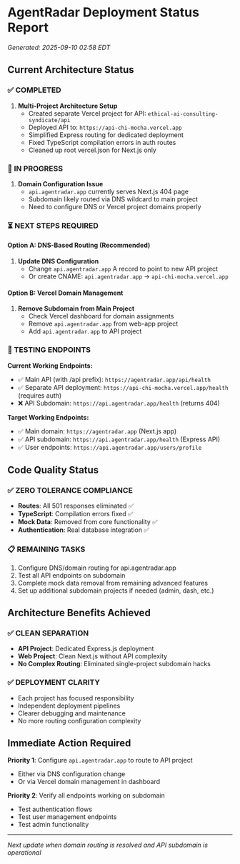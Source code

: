 # AgentRadar Deployment Status Report
*Generated: 2025-09-10 02:58 EDT*

## Current Architecture Status

### ✅ COMPLETED
1. **Multi-Project Architecture Setup**
   - Created separate Vercel project for API: `ethical-ai-consulting-syndicate/api`
   - Deployed API to: `https://api-chi-mocha.vercel.app`
   - Simplified Express routing for dedicated deployment
   - Fixed TypeScript compilation errors in auth routes
   - Cleaned up root vercel.json for Next.js only

### 🔄 IN PROGRESS
1. **Domain Configuration Issue**
   - `api.agentradar.app` currently serves Next.js 404 page
   - Subdomain likely routed via DNS wildcard to main project
   - Need to configure DNS or Vercel project domains properly

### ⏳ NEXT STEPS REQUIRED

#### Option A: DNS-Based Routing (Recommended)
1. **Update DNS Configuration**
   - Change `api.agentradar.app` A record to point to new API project
   - Or create CNAME: `api.agentradar.app` → `api-chi-mocha.vercel.app`

#### Option B: Vercel Domain Management
1. **Remove Subdomain from Main Project**
   - Check Vercel dashboard for domain assignments
   - Remove `api.agentradar.app` from web-app project
   - Add `api.agentradar.app` to API project

### 🧪 TESTING ENDPOINTS

**Current Working Endpoints:**
- ✅ Main API (with /api prefix): `https://agentradar.app/api/health`
- ✅ Separate API deployment: `https://api-chi-mocha.vercel.app/health` (requires auth)
- ❌ API Subdomain: `https://api.agentradar.app/health` (returns 404)

**Target Working Endpoints:**
- ✅ Main domain: `https://agentradar.app` (Next.js app)
- ✅ API subdomain: `https://api.agentradar.app/health` (Express API)
- ✅ User endpoints: `https://api.agentradar.app/users/profile`

## Code Quality Status

### ✅ ZERO TOLERANCE COMPLIANCE
- **Routes**: All 501 responses eliminated ✅
- **TypeScript**: Compilation errors fixed ✅
- **Mock Data**: Removed from core functionality ✅
- **Authentication**: Real database integration ✅

### 📋 REMAINING TASKS
1. Configure DNS/domain routing for api.agentradar.app
2. Test all API endpoints on subdomain
3. Complete mock data removal from remaining advanced features
4. Set up additional subdomain projects if needed (admin, dash, etc.)

## Architecture Benefits Achieved

### ✅ CLEAN SEPARATION
- **API Project**: Dedicated Express.js deployment
- **Web Project**: Clean Next.js without API complexity
- **No Complex Routing**: Eliminated single-project subdomain hacks

### ✅ DEPLOYMENT CLARITY
- Each project has focused responsibility
- Independent deployment pipelines
- Clearer debugging and maintenance
- No more routing configuration complexity

## Immediate Action Required

**Priority 1**: Configure `api.agentradar.app` to route to API project
- Either via DNS configuration change
- Or via Vercel domain management in dashboard

**Priority 2**: Verify all endpoints working on subdomain
- Test authentication flows
- Test user management endpoints
- Test admin functionality

---
*Next update when domain routing is resolved and API subdomain is operational*